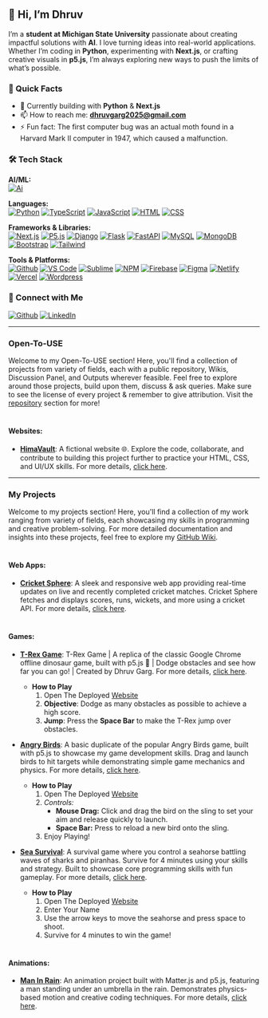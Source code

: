 ## 👋 Hi, I’m **Dhruv**
I’m a **student at Michigan State University** passionate about creating impactful solutions with **AI**. I love turning ideas into real-world applications. Whether I’m coding in **Python**, experimenting with **Next.js**, or crafting creative visuals in **p5.js**, I’m always exploring new ways to push the limits of what’s possible.

### 📌 Quick Facts
- 🚀 Currently building with **Python** & **Next.js**
- 📫 How to reach me: **dhruvgarg2025@gmail.com**
- ⚡ Fun fact: The first computer bug was an actual moth found in a Harvard Mark II computer in 1947, which caused a malfunction.



### 🛠 Tech Stack
**AI/ML:**  
[![Ai](https://skillicons.dev/icons?i=ai)](https://en.wikipedia.org/wiki/Artificial_intelligence)

**Languages:**  
[![Python](https://skillicons.dev/icons?i=python)](https://www.python.org/)
[![TypeScript](https://skillicons.dev/icons?i=ts)](https://www.typescriptlang.org/)
[![JavaScript](https://skillicons.dev/icons?i=js)](https://www.w3schools.com/js/)
[![HTML](https://skillicons.dev/icons?i=html)](https://www.w3schools.com/html/)
[![CSS](https://skillicons.dev/icons?i=css)](https://www.w3schools.com/css/)

**Frameworks & Libraries:**  
[![Next.js](https://skillicons.dev/icons?i=nextjs)](https://nextjs.org/)
[![P5.js](https://skillicons.dev/icons?i=p5js)](https://p5.org/)
[![Django](https://skillicons.dev/icons?i=django)](https://djangoproject.com/)
[![Flask](https://skillicons.dev/icons?i=flask)](https://flask.palletsprojects.com/en/stable/)
[![FastAPI](https://skillicons.dev/icons?i=fastapi)](https://fastapi.tiangolo.com/)
[![MySQL](https://skillicons.dev/icons?i=mysql)](https://www.mysql.com/)
[![MongoDB](https://skillicons.dev/icons?i=mongodb)](https://www.mongodb.com/)
[![Bootstrap](https://skillicons.dev/icons?i=bootstrap)](https://getbootstrap.com/)
[![Tailwind](https://skillicons.dev/icons?i=tailwind)](https://tailwindcss.com/)

**Tools & Platforms:**  
[![Github](https://skillicons.dev/icons?i=github)](https://github.com/)
[![VS Code](https://skillicons.dev/icons?i=vscode)](https://code.visualstudio.com/)
[![Sublime](https://skillicons.dev/icons?i=sublime)](https://www.sublimetext.com/)
[![NPM](https://skillicons.dev/icons?i=npm)](https://www.npmjs.com/)
[![Firebase](https://skillicons.dev/icons?i=firebase)](https://firebase.google.com/)
[![Figma](https://skillicons.dev/icons?i=figma)](https://www.figma.com/)
[![Netlify](https://skillicons.dev/icons?i=netlify)](https://www.netlify.com/)
[![Vercel](https://skillicons.dev/icons?i=vercel)](https://vercel.com/)
[![Wordpress](https://skillicons.dev/icons?i=wordpress)]((https://wordpress.com/))



### 📱 Connect with Me
[![Github](https://img.shields.io/badge/GitHub-000000?style=for-the-badge&logo=github&logoColor=white)](https://github.com/DhruvGarg001) [![LinkedIn](https://img.shields.io/badge/LinkedIn-0077B5?style=for-the-badge&logo=linkedin&logoColor=white)](https://www.linkedin.com/in/dhruvgarg001/) 

<!-- [![Twitter](https://img.shields.io/badge/Twitter-1DA1F2?style=for-the-badge&logo=twitter&logoColor=white)](your-twitter-url) [![Portfolio](https://img.shields.io/badge/Portfolio-000000?style=for-the-badge&logo=About.me&logoColor=white)](your-portfolio-url) [![YouTube](https://img.shields.io/badge/YouTube-FF0000?style=for-the-badge&logo=youtube&logoColor=white)](your-youtube-url) -->

--------------------------------

### Open-To-USE

Welcome to my Open-To-USE section! Here, you'll find a collection of projects from variety of fields, each with a public repository, Wikis, Discussion Panel, and Outputs wherever feasible. Feel free to explore around those projects, build upon them, discuss & ask queries. Make sure to see the license of every project & remember to give attribution. Visit the [repository](https://github.com/DhruvGarg001?tab=repositories) section for more!


#

#### Websites:
- [**HimaVault**](https://dhruvgarg001.github.io/HimaVault/): A fictional website 🌐. Explore the code, collaborate, and contribute to building this project further to practice your HTML, CSS, and UI/UX skills. For more details, [click here](https://github.com/DhruvGarg001/HimaVault).

--------------------------------

### My Projects

Welcome to my projects section! Here, you'll find a collection of my work ranging from variety of fields, each showcasing my skills in programming and creative problem-solving. For more detailed documentation and insights into these projects, feel free to explore my [GitHub Wiki](https://github.com/DhruvGarg001/DhruvGarg001/wiki).

#

#### Web Apps:
- [**Cricket Sphere**](https://cricketsphere.netlify.app/): A sleek and responsive web app providing real-time updates on live and recently completed cricket matches. Cricket Sphere fetches and displays scores, runs, wickets, and more using a cricket API. For more details, [click here](https://github.com/DhruvGarg001/DhruvGarg001/wiki/Cricket-Sphere-v1.2).

#

#### Games:

- [**T-Rex Game**](https://trexbydhruv.netlify.app/): T-Rex Game | A replica of the classic Google Chrome offline dinosaur game, built with p5.js 🦖 | Dodge obstacles and see how far you can go! | Created by Dhruv Garg. For more details, [click here](https://github.com/DhruvGarg001/DhruvGarg001/wiki/T%E2%80%90Rex-Game).
  - **How to Play**
    1. Open The Deployed [Website](https://trexbydhruv.netlify.app/)
    2. **Objective**: Dodge as many obstacles as possible to achieve a high score.
    3. **Jump**: Press the **Space Bar** to make the T-Rex jump over obstacles.
  
- [**Angry Birds**](https://angrybirdsbydhruv.netlify.app/): A basic duplicate of the popular Angry Birds game, built with p5.js to showcase my game development skills. Drag and launch birds to hit targets while demonstrating simple game mechanics and physics. For more details, [click here](https://github.com/DhruvGarg001/DhruvGarg001/wiki/Angry-Birds-v1.0).
  - **How to Play**
    1. Open The Deployed [Website](https://angrybirdsbydhruv.netlify.app/)
    2. *Controls:*
          - **Mouse Drag:** Click and drag the bird on the sling to set your aim and release quickly to launch.
          - **Space Bar:** Press to reload a new bird onto the sling.
    3. Enjoy Playing!
       
- [**Sea Survival**](https://seasurvival.netlify.app/): A survival game where you control a seahorse battling waves of sharks and piranhas. Survive for 4 minutes using your skills and strategy. Built to showcase core programming skills with fun gameplay. For more details, [click here](https://github.com/DhruvGarg001/DhruvGarg001/wiki/Sea-Survival-v1.2).
  - **How to Play**
    1. Open The Deployed [Website](https://seasurvival.netlify.app/)
    2. Enter Your Name
    3. Use the arrow keys to move the seahorse and press space to shoot.
    4. Survive for 4 minutes to win the game!

#

#### Animations:

- [**Man In Rain**](https://maninrain.netlify.app/): An animation project built with Matter.js and p5.js, featuring a man standing under an umbrella in the rain. Demonstrates physics-based motion and creative coding techniques. For more details, [click here](https://github.com/DhruvGarg001/DhruvGarg001/wiki/Animation-%E2%80%90-Man-In-The-Rain).

#
